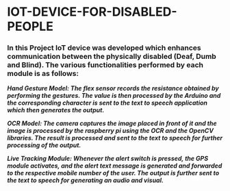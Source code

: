 # IOT-DEVICE-FOR-DISABLED-PEOPLE



### In this Project IoT device was developed which enhances communication between the physically disabled (Deaf, Dumb and Blind). The various functionalities performed by each module is as follows:

***Hand Gesture Model: The flex sensor records the resistance obtained by performing the gestures. The value is then processed by the Arduino and the corresponding character is sent to the text to speech application which then generates the output.***

***OCR Model: The camera captures the image placed in front of it and the image is processed by the raspberry pi using the OCR and the OpenCV libraries. The result is processed and sent to the text to speech for further processing of the output.***

***Live Tracking Module: Whenever the alert switch is pressed, the GPS module activates, and the alert text message is generated and forwarded to the respective mobile number of the user. The output is further sent to the text to speech for generating an audio and visual.***



